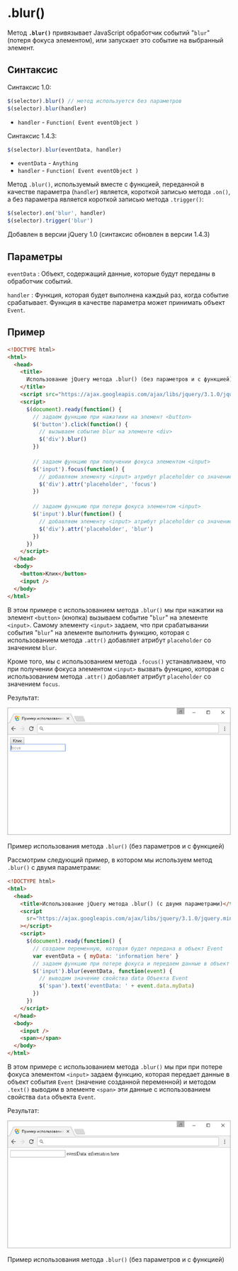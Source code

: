 # .blur()

Метод **`.blur()`** привязывает JavaScript обработчик событий "`blur`" (потеря фокуса элементом), или запускает это событие на выбранный элемент.

## Синтаксис

Синтаксис 1.0:

```js
$(selector).blur() // метод используется без параметров
$(selector).blur(handler)
```

- `handler` - `Function( Event eventObject )`

Синтаксис 1.4.3:

```js
$(selector).blur(eventData, handler)
```

- `eventData` - `Anything`
- `handler` - `Function( Event eventObject )`

Метод `.blur()`, используемый вместе с функцией, переданной в качестве параметра (`handler`) является, короткой записью метода `.on()`, а без параметра является короткой записью метода `.trigger()`:

```js
$(selector).on('blur', handler)
$(selector).trigger('blur')
```

Добавлен в версии jQuery 1.0 (синтаксис обновлен в версии 1.4.3)

## Параметры

`eventData`
: Объект, содержащий данные, которые будут переданы в обработчик событий.

`handler`
: Функция, которая будет выполнена каждый раз, когда событие срабатывает. Функция в качестве параметра может принимать объект `Event`.

## Пример

```html
<!DOCTYPE html>
<html>
  <head>
    <title>
      Использование jQuery метода .blur() (без параметров и с функцией)
    </title>
    <script src="https://ajax.googleapis.com/ajax/libs/jquery/3.1.0/jquery.min.js"></script>
    <script>
      $(document).ready(function() {
        // задаем функцию при нажатиии на элемент <button>
        $('button').click(function() {
          // вызываем событие blur на элементе <div>
          $('div').blur()
        })

        // задаем функцию при получении фокуса элементом <input>
        $('input').focus(function() {
          // добавляем элементу <input> атрибут placeholder со значением focus
          $('div').attr('placeholder', 'focus')
        })

        // задаем функцию при потери фокуса элементом <input>
        $('input').blur(function() {
          // добавляем элементу <input> атрибут placeholder со значением blur
          $('div').attr('placeholder', 'blur')
        })
      })
    </script>
  </head>
  <body>
    <button>Клик</button>
    <input />
  </body>
</html>
```

В этом примере с использованием метода `.blur()` мы при нажатии на элемент `<button>` (кнопка) вызываем событие "`blur`" на элементе `<input>`. Самому элементу `<input>` задаем, что при срабатывании события "`blur`" на элементе выполнить функцию, которая с использованием метода `.attr()` добавляет атрибут `placeholder` со значением `blur`.

Кроме того, мы с использованием метода `.focus()` устанавливаем, что при получении фокуса элементом `<input>` вызвать функцию, которая с использованием метода `.attr()` добавляет атрибут `placeholder` со значением `focus`.

Результат:

![Пример использования метода blur](821.png)

Пример использования метода `.blur()` (без параметров и с функцией)

Рассмотрим следующий пример, в котором мы используем метод `.blur()` с двумя параметрами:

```html
<!DOCTYPE html>
<html>
  <head>
    <title>Использование jQuery метода .blur() (с двумя параметрами)</title>
    <script
      sr="https://ajax.googleapis.com/ajax/libs/jquery/3.1.0/jquery.min.js"
    ></script>
    <script>
      $(document).ready(function() {
        // создаем переменную, которая будет передана в объект Event
        var eventData = { myData: 'information here' }
        // задаем функцию при потере фокуса и передаем данные в объект события
        $('input').blur(eventData, function(event) {
          // выводим значение свойства data Объекта Event
          $('span').text('eventData: ' + event.data.myData)
        })
      })
    </script>
  </head>
  <body>
    <input />
    <span></span>
  </body>
</html>
```

В этом примере с использованием метода `.blur()` мы при при потере фокуса элементом `<input>` задаем функцию, которая передает данные в объект события `Event` (значение созданной переменной) и методом `.text()` выводим в элементе `<span>` эти данные с использованием свойства `data` объекта `Event`.

Результат:

![Пример использования jQuery метода .blur()](820.png)

Пример использования метода `.blur()` (без параметров и с функцией)
